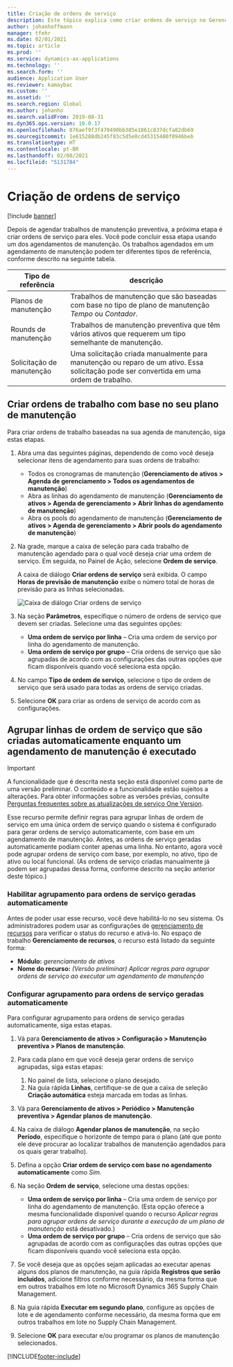 ```yaml
---
title: Criação de ordens de serviço
description: Este tópico explica como criar ordens de serviço no Gerenciamento de Ativos.
author: johanhoffmann
manager: tfehr
ms.date: 02/01/2021
ms.topic: article
ms.prod: ''
ms.service: dynamics-ax-applications
ms.technology: ''
ms.search.form: ''
audience: Application User
ms.reviewer: kamaybac
ms.custom: ''
ms.assetid: ''
ms.search.region: Global
ms.author: johanho
ms.search.validFrom: 2019-08-31
ms.dyn365.ops.version: 10.0.17
ms.openlocfilehash: 876aef9f3f470490bb385e1861c837dcfa82db69
ms.sourcegitcommit: 1e615288db245f83c5d5e0cd45315400f8946beb
ms.translationtype: HT
ms.contentlocale: pt-BR
ms.lasthandoff: 02/08/2021
ms.locfileid: "5131784"
---
```

# <a name="creating-work-orders"></a>Criação de ordens de serviço

[!include [banner](../../includes/banner.md)]

Depois de agendar trabalhos de manutenção preventiva, a próxima etapa é criar ordens de serviço para eles. Você pode concluir essa etapa usando um dos agendamentos de manutenção. Os trabalhos agendados em um agendamento de manutenção podem ter diferentes tipos de referência, conforme descrito na seguinte tabela.

| Tipo de referência | descrição |
|---|---|
| Planos de manutenção | Trabalhos de manutenção que são baseadas com base no tipo de plano de manutenção *Tempo* ou *Contador*. |
| Rounds de manutenção | Trabalhos de manutenção preventiva que têm vários ativos que requerem um tipo semelhante de manutenção. |
| Solicitação de manutenção | Uma solicitação criada manualmente para manutenção ou reparo de um ativo. Essa solicitação pode ser convertida em uma ordem de trabalho. |

## <a name="create-work-orders-based-on-your-maintenance-schedule"></a>Criar ordens de trabalho com base no seu plano de manutenção

Para criar ordens de trabalho baseadas na sua agenda de manutenção, siga estas etapas.

1. Abra uma das seguintes páginas, dependendo de como você deseja selecionar itens de agendamento para suas ordens de trabalho:

    - Todos os cronogramas de manutenção (**Gerenciamento de ativos \> Agenda de gerenciamento \> Todos os agendamentos de manutenção**)
    - Abra as linhas do agendamento de manutenção (**Gerenciamento de ativos \> Agenda de gerenciamento \> Abrir linhas do agendamento de manutenção**)
    - Abra os pools do agendamento de manutenção (**Gerenciamento de ativos \> Agenda de gerenciamento \> Abrir pools do agendamento de manutenção**)

1. Na grade, marque a caixa de seleção para cada trabalho de manutenção agendado para o qual você deseja criar uma ordem de serviço. Em seguida, no Painel de Ação, selecione **Ordem de serviço**.

    A caixa de diálogo **Criar ordens de serviço** será exibida. O campo **Horas de previsão de manutenção** exibe o número total de horas de previsão para as linhas selecionadas.

    ![Caixa de diálogo Criar ordens de serviço](media/18-preventive-maintenance.png)

1. Na seção **Parâmetros**, especifique o número de ordens de serviço que devem ser criadas. Selecione uma das seguintes opções:

    - **Uma ordem de serviço por linha** – Cria uma ordem de serviço por linha do agendamento de manutenção.
    - **Uma ordem de serviço por grupo** – Cria ordens de serviço que são agrupadas de acordo com as configurações das outras opções que ficam disponíveis quando você seleciona esta opção.

1. No campo **Tipo de ordem de serviço**, selecione o tipo de ordem de serviço que será usado para todas as ordens de serviço criadas.
1. Selecione **OK** para criar as ordens de serviço de acordo com as configurações.

## <a name="group-work-order-lines-that-are-automatically-created-while-a-maintenance-plan-runs"></a>Agrupar linhas de ordem de serviço que são criadas automaticamente enquanto um agendamento de manutenção é executado

> [!IMPORTANT]
> A funcionalidade que é descrita nesta seção está disponível como parte de uma versão preliminar. O conteúdo e a funcionalidade estão sujeitos a alterações. Para obter informações sobre as versões prévias, consulte [Perguntas frequentes sobre as atualizações de serviço One Version](https://docs.microsoft.com/dynamics365/unified-operations/fin-and-ops/get-started/one-version).

Esse recurso permite definir regras para agrupar linhas de ordem de serviço em uma única ordem de serviço quando o sistema é configurado para gerar ordens de serviço automaticamente, com base em um agendamento de manutenção. Antes, as ordens de serviço geradas automaticamente podiam conter apenas uma linha. No entanto, agora você pode agrupar ordens de serviço com base, por exemplo, no ativo, tipo de ativo ou local funcional. (As ordens de serviço criadas manualmente já podem ser agrupadas dessa forma, conforme descrito na seção anterior deste tópico.)

### <a name="enable-grouping-for-automatically-generated-work-orders"></a>Habilitar agrupamento para ordens de serviço geradas automaticamente

Antes de poder usar esse recurso, você deve habilitá-lo no seu sistema. Os administradores podem usar as configurações de [gerenciamento de recursos](../../../fin-ops-core/fin-ops/get-started/feature-management/feature-management-overview.md) para verificar o status do recurso e ativá-lo. No espaço de trabalho **Gerenciamento de recursos**, o recurso está listado da seguinte forma:

- **Módulo:** *gerenciamento de ativos*
- **Nome do recurso:** *(Versão preliminar) Aplicar regras para agrupar ordens de serviço ao executar um agendamento de manutenção*

### <a name="set-up-grouping-for-automatically-generated-work-orders"></a>Configurar agrupamento para ordens de serviço geradas automaticamente

Para configurar agrupamento para ordens de serviço geradas automaticamente, siga estas etapas.

1. Vá para **Gerenciamento de ativos \> Configuração \> Manutenção preventiva \> Planos de manutenção**.
1. Para cada plano em que você deseja gerar ordens de serviço agrupadas, siga estas etapas:

    1. No painel de lista, selecione o plano desejado.
    1. Na guia rápida **Linhas**, certifique-se de que a caixa de seleção **Criação automática** esteja marcada em todas as linhas.

1. Vá para **Gerenciamento de ativos \> Periódico \> Manutenção preventiva \> Agendar planos de manutenção**.
1. Na caixa de diálogo **Agendar planos de manutenção**, na seção **Período**, especifique o horizonte de tempo para o plano (até que ponto ele deve procurar ao localizar trabalhos de manutenção agendados para os quais gerar trabalho).
1. Defina a opção **Criar ordem de serviço com base no agendamento automaticamente** como *Sim*.
1. Na seção **Ordem de serviço**, selecione uma destas opções:

    - **Uma ordem de serviço por linha** – Cria uma ordem de serviço por linha do agendamento de manutenção. (Esta opção oferece a mesma funcionalidade disponível quando o recurso *Aplicar regras para agrupar ordens de serviço durante a execução de um plano de manutenção* está desativado.)
    - **Uma ordem de serviço por grupo** – Cria ordens de serviço que são agrupadas de acordo com as configurações das outras opções que ficam disponíveis quando você seleciona esta opção.

1. Se você deseja que as opções sejam aplicadas ao executar apenas alguns dos planos de manutenção, na guia rápida **Registros que serão incluídos**, adicione filtros conforme necessário, da mesma forma que em outros trabalhos em lote no Microsoft Dynamics 365 Supply Chain Management.
1. Na guia rápida **Executar em segundo plano**, configure as opções de lote e de agendamento conforme necessário, da mesma forma que em outros trabalhos em lote no Supply Chain Management.
1. Selecione **OK** para executar e/ou programar os planos de manutenção selecionados.


[!INCLUDE[footer-include](../../../includes/footer-banner.md)]